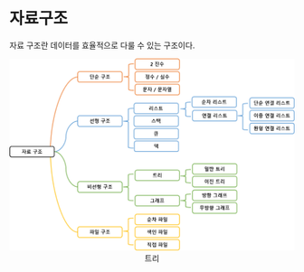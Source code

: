 # 자료구조

자료 구조란 데이터를 효율적으로 다룰 수 있는 구조이다.
<br />

<p align="center">
    <img src="datastructure.png" width="700px" />
    <br />
    트리
</p>
